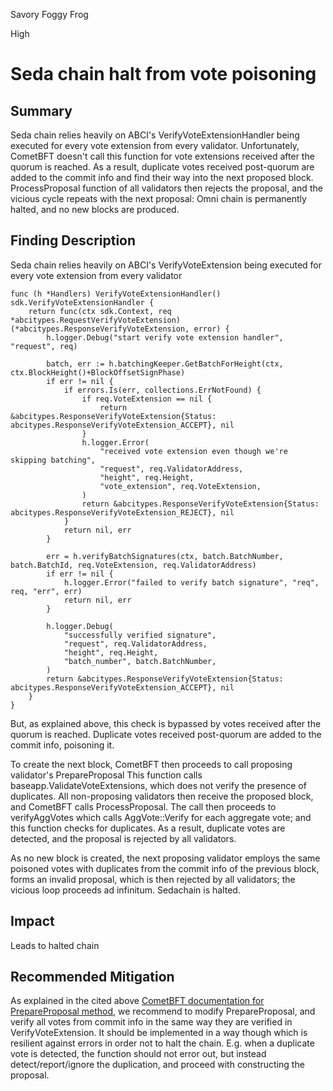 Savory Foggy Frog

High

# Seda chain halt from vote poisoning

## Summary
Seda chain relies heavily on ABCI's VerifyVoteExtensionHandler being executed for every vote extension from every validator. Unfortunately, CometBFT doesn't call this function for vote extensions received after the quorum is reached. As a result, duplicate votes received post-quorum are added to the commit info and find their way into the next proposed block. ProcessProposal function of all validators then rejects the proposal, and the vicious cycle repeats with the next proposal: Omni chain is permanently halted, and no new blocks are produced.
## Finding Description
Seda chain relies heavily on ABCI's VerifyVoteExtension being executed for every vote extension from every validator
```solidity
func (h *Handlers) VerifyVoteExtensionHandler() sdk.VerifyVoteExtensionHandler {
	return func(ctx sdk.Context, req *abcitypes.RequestVerifyVoteExtension) (*abcitypes.ResponseVerifyVoteExtension, error) {
		h.logger.Debug("start verify vote extension handler", "request", req)

		batch, err := h.batchingKeeper.GetBatchForHeight(ctx, ctx.BlockHeight()+BlockOffsetSignPhase)
		if err != nil {
			if errors.Is(err, collections.ErrNotFound) {
				if req.VoteExtension == nil {
					return &abcitypes.ResponseVerifyVoteExtension{Status: abcitypes.ResponseVerifyVoteExtension_ACCEPT}, nil
				}
				h.logger.Error(
					"received vote extension even though we're skipping batching",
					"request", req.ValidatorAddress,
					"height", req.Height,
					"vote_extension", req.VoteExtension,
				)
				return &abcitypes.ResponseVerifyVoteExtension{Status: abcitypes.ResponseVerifyVoteExtension_REJECT}, nil
			}
			return nil, err
		}

		err = h.verifyBatchSignatures(ctx, batch.BatchNumber, batch.BatchId, req.VoteExtension, req.ValidatorAddress)
		if err != nil {
			h.logger.Error("failed to verify batch signature", "req", req, "err", err)
			return nil, err
		}

		h.logger.Debug(
			"successfully verified signature",
			"request", req.ValidatorAddress,
			"height", req.Height,
			"batch_number", batch.BatchNumber,
		)
		return &abcitypes.ResponseVerifyVoteExtension{Status: abcitypes.ResponseVerifyVoteExtension_ACCEPT}, nil
	}
}
```
But, as explained above, this check is bypassed by votes received after the quorum is reached. Duplicate votes received post-quorum are added to the commit info, poisoning it.

To create the next block, CometBFT then proceeds to call proposing validator's PrepareProposal This function calls baseapp.ValidateVoteExtensions, which does not verify the presence of duplicates.
All non-proposing validators then receive the proposed block, and CometBFT calls ProcessProposal. The call then proceeds to verifyAggVotes which calls AggVote::Verify for each aggregate vote; and this function checks for duplicates. As a result, duplicate votes are detected, and the proposal is rejected by all validators.

As no new block is created, the next proposing validator employs the same poisoned votes with duplicates from the commit info of the previous block, forms an invalid proposal, which is then rejected by all validators; the vicious loop proceeds ad infinitum. Sedachain is halted.
## Impact
Leads to halted chain
## Recommended Mitigation
As explained in the cited above [CometBFT documentation for PrepareProposal method](https://docs.cometbft.com/v0.38/spec/abci/abci++_methods#prepareproposal), we recommend to modify PrepareProposal, and verify all votes from commit info in the same way they are verified in VerifyVoteExtension. It should be implemented in a way though which is resilient against errors in order not to halt the chain. E.g. when a duplicate vote is detected, the function should not error out, but instead detect/report/ignore the duplication, and proceed with constructing the proposal.